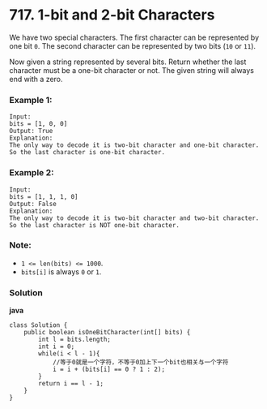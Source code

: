 # 717. 1-bit and 2-bit Characters
We have two special characters. The first character can be represented by one bit `0`. The second character can be represented by two bits (`10` or `11`).

Now given a string represented by several bits. Return whether the last character must be a one-bit character or not. The given string will always end with a zero.

### Example 1:
    Input: 
    bits = [1, 0, 0]
    Output: True
    Explanation: 
    The only way to decode it is two-bit character and one-bit character. So the last character is one-bit character.

### Example 2:
    Input: 
    bits = [1, 1, 1, 0]
    Output: False
    Explanation: 
    The only way to decode it is two-bit character and two-bit character. So the last character is NOT one-bit character.

### Note:
* `1 <= len(bits) <= 1000`.
* `bits[i]` is always `0` or `1`.


### Solution
**java**
```
class Solution {
    public boolean isOneBitCharacter(int[] bits) {
        int l = bits.length;
        int i = 0;
        while(i < l - 1){
            //等于0就是一个字符，不等于0加上下一个bit也相关与一个字符
            i = i + (bits[i] == 0 ? 1 : 2);
        }
        return i == l - 1;
    }
}
```
